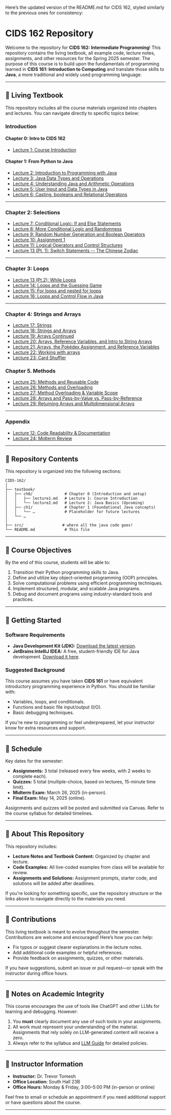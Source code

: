 Here’s the updated version of the README.md for CIDS 162, styled similarly to the previous ones for consistency:

# **CIDS 162 Repository**

Welcome to the repository for **CIDS 162: Intermediate Programming**! This repository contains the living textbook, all example code, lecture notes, assignments, and other resources for the Spring 2025 semester. The purpose of this course is to build upon the fundamentals of programming learned in **CIDS 161: Introduction to Computing** and translate those skills to **Java**, a more traditional and widely used programming language.

---

## **📖 Living Textbook**
This repository includes all the course materials organized into chapters and lectures. You can navigate directly to specific topics below:

### **Introduction**
#### **Chapter 0: Intro to CIDS 162**
- [Lecture 1: Course Introduction](textbook/ch0/lecture1.md)
#### **Chapter 1: From Python to Java**
- [Lecture 2: Introduction to Programming with Java](textbook/ch1/lecture2.md)
- [Lecture 3: Java Data Types and Operations](textbook/ch1/lecture3.md)
- [Lecture 4: Understanding Java and Arithmetic Operations](textbook/ch1/lecture4.md)
- [Lecture 5: User Input and Data Types in Java](textbook/ch1/lecture5.md)
- [Lecture 6: Casting, booleans and Relational Operatons](textbook/ch1/lecture6.md)

---
### **Chapter 2: Selections**
- [Lecture 7: Conditional Logic: If and Else Statements](textbook/ch2/lecture7.md)
- [Lecture 8: More Conditional Logic and Randomness](textbook/ch2/lecture8.md)
- [Lecture 9: Random Number Generation and Boolean Operators](textbook/ch2/lecture9.md)
- [Lecture 10: Assignment 1](textbook/ch2/lecture10.md)
- [Lecture 11: Logical Operators and Control Structures](textbook/ch2/lecture11.md)
- [Lecture 13 (Pt. 1): Switch Statements -- The Chinese Zodiac](textbook/ch2/lecture13-pt1.md)
---
### **Chapter 3: Loops**
- [Lecture 13 (Pt.2): While Loops](textbook/ch3/lecture13-pt2.md)
- [Lecture 14: Loops and the Guessing Game](textbook/ch3/lecture14.md)
- [Lecture 15: For loops and nested for loops](textbook/ch3/lecture15.md)
- [Lecture 16: Loops and Control Flow in Java](textbook/ch3/lecture16.md)
---
### **Chapter 4: Strings and Arrays**
- [Lecture 17: Strings](textbook/ch4/lecture17.md)
- [Lecture 18: Strings and Arrays](textbook/ch4/lecture18.md)
- [Lecture 19: Arrays Continued](textbook/ch4/lecture19.md)
- [Lecture 20: Arrays, Reference Variables, and Intro to String Arrays](textbook/ch4/lecture20.md)
- [Lecture 21: Arrays, the Pokédex Assignment, and Reference Variables](textbook/ch4/lecture21.md)
- [Lecture 22: Working with arrays](textbook/ch4/lecture22.md)
- [Lecture 23: Card Shuffler](textbook/ch4/lecture23.md)

### **Chapter 5. Methods**
- [Lecture 25: Methods and Reusable Code](textbook/ch5/lecture25.md)
- [Lecture 26: Methods and Overloading](textbook/ch5/lecture26.md)
- [Lecture 27: Method Overloading & Variable Scope](textbook/ch5/lecture27.md)
- [Lecture 28: Arrays and Pass-by-Value vs. Pass-by-Reference](textbook/ch5/lecture28.md)
- [Lecture 29: Returning Arrays and Multidimensional Arrays](textbook/ch5/lecture29.md)
---
### **Appendix**
- [Lecture 12: Code Readability & Documentation](textbook/appendix/lecture12.md)
- [Lecture 24: Midterm Review](textbook/appendix/lecture24.md)

---

## **📂 Repository Contents**
This repository is organized into the following sections:
```
CIDS-162/
│
├── textbook/
│   ├── ch0/              # Chapter 0 (Introduction and setup)
│   │   ├── lecture1.md   # Lecture 1: Course Introduction
│   │   └── lecture2.md   # Lecture 2: Java Basics (Upcoming)
│   ├── ch1/              # Chapter 1 (Foundational Java concepts)
│   │   └── …             # Placeholder for future lectures
│   └── …
│
├── src/                 # where all the java code goes!
└── README.md             # This file
```
---

## **🎯 Course Objectives**
By the end of this course, students will be able to:
1. Transition their Python programming skills to Java.
2. Define and utilize key object-oriented programming (OOP) principles.
3. Solve computational problems using efficient programming techniques.
4. Implement structured, modular, and scalable Java programs.
5. Debug and document programs using industry-standard tools and practices.

---

## **🚀 Getting Started**
### **Software Requirements**
- **Java Development Kit (JDK):** [Download the latest version](https://www.oracle.com/java/technologies/javase-downloads.html).
- **JetBrains IntelliJ IDEA:** A free, student-friendly IDE for Java development. [Download it here](https://www.jetbrains.com/idea/).

### **Suggested Background**
This course assumes you have taken **CIDS 161** or have equivalent introductory programming experience in Python. You should be familiar with:
- Variables, loops, and conditionals.
- Functions and basic file input/output (I/O).
- Basic debugging techniques.

If you're new to programming or feel underprepared, let your instructor know for extra resources and support.

---

## **📅 Schedule**
Key dates for the semester:
- **Assignments:** 3 total (released every few weeks, with 2 weeks to complete each).
- **Quizzes:** 5 total (multiple-choice, based on lectures, 15-minute time limit).
- **Midterm Exam:** March 26, 2025 (in-person).
- **Final Exam:** May 14, 2025 (online).

Assignments and quizzes will be posted and submitted via Canvas. Refer to the course syllabus for detailed timelines.

---

## **📌 About This Repository**
This repository includes:
- **Lecture Notes and Textbook Content:** Organized by chapter and lecture.
- **Code Examples:** All live-coded examples from class will be available for review.
- **Assignments and Solutions:** Assignment prompts, starter code, and solutions will be added after deadlines.

If you're looking for something specific, use the repository structure or the links above to navigate directly to the materials you need.

---

## **🤝 Contributions**
This living textbook is meant to evolve throughout the semester. Contributions are welcome and encouraged! Here’s how you can help:
- Fix typos or suggest clearer explanations in the lecture notes.
- Add additional code examples or helpful references.
- Provide feedback on assignments, quizzes, or other materials.

If you have suggestions, submit an issue or pull request—or speak with the instructor during office hours.

---

## **📌 Notes on Academic Integrity**
This course encourages the use of tools like ChatGPT and other LLMs for learning and debugging. However:
1. You **must** clearly document any use of such tools in your assignments.
2. All work must represent your understanding of the material. Assignments that rely solely on LLM-generated content will receive a zero.
3. Always refer to the syllabus and [LLM Guide](#) for detailed policies.

---

## **📝 Instructor Information**
- **Instructor:** Dr. Trevor Tomesh
- **Office Location:** South Hall 23B
- **Office Hours:** Monday & Friday, 3:00–5:00 PM (in-person or online)

Feel free to email or schedule an appointment if you need additional support or have questions about the course.

---